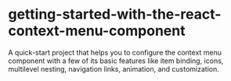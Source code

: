 # getting-started-with-the-react-context-menu-component
A quick-start project that helps you to configure the context menu component with a few of its basic features like item binding, icons, multilevel nesting, navigation links, animation, and customization.
